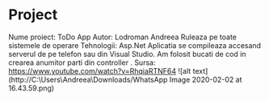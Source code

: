# Project

Nume proiect: ToDo App
Autor: Lodroman Andreea
Ruleaza pe toate sistemele de operare
Tehnologii: Asp.Net
Aplicatia se compileaza accesand serverul de pe telefon sau din Visual Studio.
Am folosit bucati de cod in crearea anumitor parti din controller . Sursa: https://www.youtube.com/watch?v=RhqiaRTNF64
![alt text](http://C:\Users\Andreea\Downloads/WhatsApp Image 2020-02-02 at 16.43.59.png)
